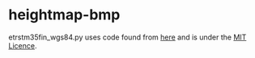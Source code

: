 # heightmap-bmp

etrstm35fin_wgs84.py uses code found from [here](https://zil.olammi.iki.fi/sw/coordinates/) and is under the [MIT Licence](https://opensource.org/licenses/MIT).
